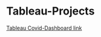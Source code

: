 # Tableau-Projects

[Tableau Covid-Dashboard link](https://public.tableau.com/app/profile/amany.garra/viz/Covid-Dashboard_16793197612590/Dashboard1)
